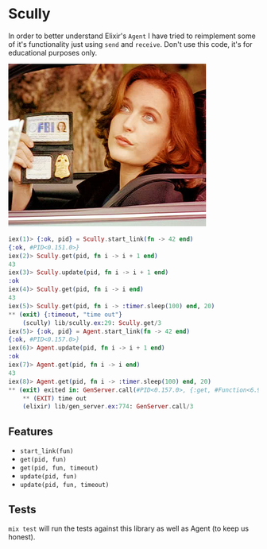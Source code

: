 # Scully

In order to better understand Elixir's `Agent` I have tried to reimplement some of it's functionality just using `send` and `receive`. Don't use this code, it's for educational purposes only.

![Agent Scully](https://raw.githubusercontent.com/bundacia/scully/master/scully.png)


```elixir
iex(1)> {:ok, pid} = Scully.start_link(fn -> 42 end)
{:ok, #PID<0.151.0>}
iex(2)> Scully.get(pid, fn i -> i + 1 end)
43
iex(3)> Scully.update(pid, fn i -> i + 1 end)
:ok
iex(4)> Scully.get(pid, fn i -> i end)
43
iex(5)> Scully.get(pid, fn i -> :timer.sleep(100) end, 20)
** (exit) {:timeout, "time out"}
    (scully) lib/scully.ex:29: Scully.get/3
iex(5)> {:ok, pid} = Agent.start_link(fn -> 42 end)
{:ok, #PID<0.157.0>}
iex(6)> Agent.update(pid, fn i -> i + 1 end)
:ok
iex(7)> Agent.get(pid, fn i -> i end)
43
iex(8)> Agent.get(pid, fn i -> :timer.sleep(100) end, 20)
** (exit) exited in: GenServer.call(#PID<0.157.0>, {:get, #Function<6.99386804/1 in :erl_eval.expr/5>}, 20)
    ** (EXIT) time out
    (elixir) lib/gen_server.ex:774: GenServer.call/3
```

## Features

* `start_link(fun)`
* `get(pid, fun)`
* `get(pid, fun, timeout)`
* `update(pid, fun)`
* `update(pid, fun, timeout)`

## Tests

`mix test` will run the tests against this library as well as Agent (to keep us honest).
